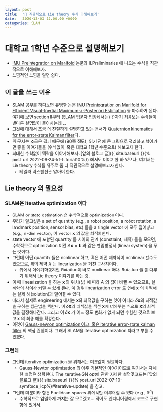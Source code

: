 ```yaml
---
layout: post
title:  "🌈 직관적으로 Lie theory 수식 이해해보기"
date:   2050-12-03 23:00:00 +0000
categories: SLAM
---
```


<!-- date:   2050-12-03 23:00:00 +0000
 means
  publishing data is future means no publishing, and wip backup
 -->

# 대학교 1학년 수준으로 설명해보기
- [IMU Preintegration on Manifold](http://www.roboticsproceedings.org/rss11/p06.pdf) 논문의 II.Preliminaries 에 나오는 수식을 직관적으로 이해해보자.
- 느낌적인 느낌을 알면 쉽다.


## 이 글을 쓰는 이유
- SLAM 공부를 하다보면 유명한 논문 [IMU Preintegration on Manifold for Efficient Visual-Inertial Maximum-a-Posteriori Estimation](http://www.roboticsproceedings.org/rss11/p06.pdf) 을 마주하게 된다. 여기에 보면 section II부터 (SLAM 입문자 입장에서는) 갑자기 처음보는 수식들이 별다른 설명없이 몰아치는데 ...
- 그것에 대해서 조금 더 친절하게 설명하고 있는 문서가 [Quaternion kinematics for the error-state Kalman filter](https://arxiv.org/abs/1711.02508)다.
- 위 문서는 조금은 길기 때문에 (90쪽 정도), 읽기 전에 큰 그림으로 정리하고 넘어가면 좋을 이야기들을 (수식없이, 혹은 대학교 1학년 수준으로) 해보고자 한다.
- 최대한 수학없이 맥락을 이야기해보자. [앞의 블로그 글]({{ site.baseurl }}{% post_url 2022-09-24-kf-tutorial10 %}) 에서도 이야기한 바 있으나, 여기서는 Lie theory 수식들 위주로 좀 더 직관적으로 설명해보고자 한다.
  - 테일러 익스팬션은 알아야 한다.

## Lie theory 의 필요성

### SLAM은 iterative optimization 이다
- SLAM or state estimation 은 수학적으로 optimization 이다.
- 우리가 알고싶은 a set of quantity (e.g., a robot position, a robot rotation, a landmark position, sensor bias, etc) 들을 a single vector 에 모두 집어넣고 (e.g., n-dim vector), 이 vector $\textbf{x}$ 의 값을 최적화한다.
- state vector 에 포함된 quantity 들 사이의 관계 (constraint, 제약) 들을 모으면, 수학적으로 optimization 이란 $A\textbf{x} = \textbf{b}$ 와 같은 연립방정식 (linear system) 을 푸는 것이다.
- 그런데 어떤 quantity 들은 nonlinear 하고, 혹은 어떤 제약식이 nonlinear 할수도 있으므로, 위의 제약 $A$ 는 linearization 을 거친 근사치이다.
  - 뒤에서 이야기하겠지만 Rotation이 바로 nonlinear 하다. Rotation 을 잘 다루기 위해서 Lie theory 이야기를 하는 것.
- 이 때 linearization 을 하는 $\textbf{x}$ 의 위치(값) 에 따라 $A$ 의 값이 바뀔 수 있으므로, 실제와의 차이가 커질 수 있게 된다. 이 경우 linearization error 로 인해 $\textbf{x}$ 의 최적해는 실제 해(solution)과 멀어질 수 있다.
- 따라서 실제로 engineering 에서는 $\textbf{x}$의 최적값을 구하는 것이 아니라 $\delta\textbf{x}$의 최적값을 구하는 접근법을 택한다. 이  $\delta\textbf{x}$의 최적값을 직전 $\textbf{x}$에 더해주는 식으로 $\textbf{x}$의 최적값을 결정해나간다. 그리고 이  $\delta\textbf{x}$ 가 어느 정도 변화가 없게 되면 수렴한 것으로 보고 $\textbf{x}$ 의 최종 해를 확정한다.
- 이것이 [Gauss-newton optimization 이고, 혹은 iterative error-state kalman filter](https://faculty.cc.gatech.edu/~bboots3/STR-Spring2018/readings/IKF_GaussNewton.pdf) 의 핵심 컨셉이다. 그래서 SLAM을 iterative optimization 이라고 부를 수 있겠다.



### 그런데
- 그런데 iterative optimization 을 위해서는 미분값이 필요하다.
  - Gauss-Newton optimization 의 아주 기본적인 이야기이므로 여기서는 자세한 설명은 생략한다. The iterative GN opt에 관한 자세한 설명및코드는 [앞의 블로그 글]({{ site.baseurl }}{% post_url 2022-07-10-symforce_icp%}#iterative-update) 을 참고.
- 그런데 미분이라 함은 Euclidean spaces 위에서만 이루어질 수 있다 (e.g., $\mathbb{R}^{n}$).
  - 수학적으로 엄밀하게 까지는 잘 모르겠고... 적어도 엔지니어링에서 코드로 구현함에 있어서.
